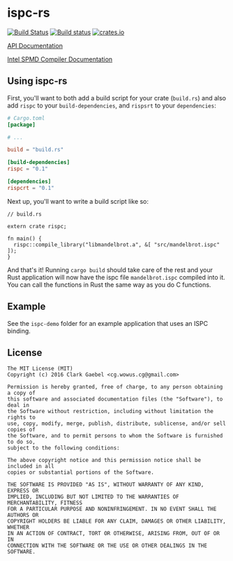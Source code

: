 # ispc-rs

[![Build Status](https://travis-ci.org/cgaebel/rispc.svg?branch=master)](https://travis-ci.org/cgaebel/rispc)
[![Build status](https://ci.appveyor.com/api/projects/status/xxxxTODO?svg=true)](https://ci.appveyor.com/project/cgaebel/rispc)
[![crates.io](https://img.shields.io/crates/v/rispc.svg)](https://crates.io/crates/rispc/)

[API Documentation](https://cgaebel.github.io/rispc/)

[Intel SPMD Compiler Documentation](https://ispc.github.io/)

## Using ispc-rs

First, you'll want to both add a build script for your crate (`build.rs`) and
also add `rispc` to your `build-dependencies`, and `rispsrt` to your `dependencies`:

```toml
# Cargo.toml
[package]

# ...

build = "build.rs"

[build-dependencies]
rispc = "0.1"

[dependencies]
rispcrt = "0.1"
```

Next up, you'll want to write a build script like so:

```rust,no_run
// build.rs

extern crate rispc;

fn main() {
  rispc::compile_library("libmandelbrot.a", &[ "src/mandelbrot.ispc" ]);
}
```

And that's it! Running `cargo build` should take care of the rest and your Rust
application will now have the ispc file `mandelbrot.ispc` compiled into it. You
can call the functions in Rust the same way as you do C functions.

## Example

See the `ispc-demo` folder for an example application that uses an ISPC binding.

## License

```
The MIT License (MIT)
Copyright (c) 2016 Clark Gaebel <cg.wowus.cg@gmail.com>

Permission is hereby granted, free of charge, to any person obtaining a copy of
this software and associated documentation files (the "Software"), to deal in
the Software without restriction, including without limitation the rights to
use, copy, modify, merge, publish, distribute, sublicense, and/or sell copies of
the Software, and to permit persons to whom the Software is furnished to do so,
subject to the following conditions:

The above copyright notice and this permission notice shall be included in all
copies or substantial portions of the Software.

THE SOFTWARE IS PROVIDED "AS IS", WITHOUT WARRANTY OF ANY KIND, EXPRESS OR
IMPLIED, INCLUDING BUT NOT LIMITED TO THE WARRANTIES OF MERCHANTABILITY, FITNESS
FOR A PARTICULAR PURPOSE AND NONINFRINGEMENT. IN NO EVENT SHALL THE AUTHORS OR
COPYRIGHT HOLDERS BE LIABLE FOR ANY CLAIM, DAMAGES OR OTHER LIABILITY, WHETHER
IN AN ACTION OF CONTRACT, TORT OR OTHERWISE, ARISING FROM, OUT OF OR IN
CONNECTION WITH THE SOFTWARE OR THE USE OR OTHER DEALINGS IN THE SOFTWARE.
```
